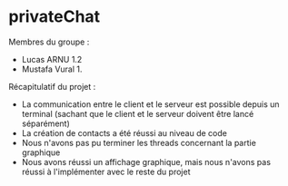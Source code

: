 # privateChat

Membres du groupe :
- Lucas ARNU 1.2
- Mustafa Vural 1.

Récapitulatif du projet :
- La communication entre le client et le serveur est possible depuis un terminal (sachant que le client et le serveur doivent être lancé séparément)
- La création de contacts a été réussi au niveau de code
- Nous n'avons pas pu terminer les threads concernant la partie graphique
- Nous avons réussi un affichage graphique, mais nous n'avons pas réussi à l'implémenter avec le reste du projet
